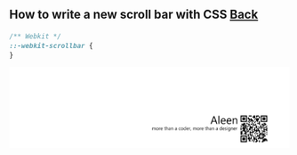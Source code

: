 ## How to write a new scroll bar with CSS [Back](./qa.md)

```css
/** Webkit */
::-webkit-scrollbar {
}

```

<a href="http://aleen42.github.io/" target="_blank" ><img src="./../pic/tail.gif"></a>
